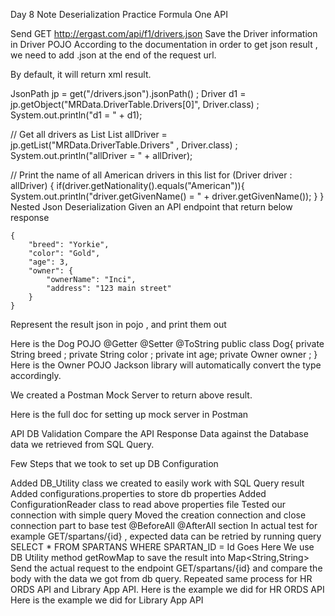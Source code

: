 Day 8 Note
Deserialization Practice
Formula One API

Send GET http://ergast.com/api/f1/drivers.json
Save the Driver information in Driver POJO
According to the documentation in order to get json result , we need to add .json at the end of the request url.

By default, it will return xml result.

JsonPath jp = get("/drivers.json").jsonPath() ;
Driver d1 = jp.getObject("MRData.DriverTable.Drivers[0]", Driver.class) ;
System.out.println("d1 = " + d1);

// Get all drivers as List<Driver>
List<Driver> allDriver = jp.getList("MRData.DriverTable.Drivers" , Driver.class) ;
System.out.println("allDriver = " + allDriver);

// Print the name of all American drivers in this list
for (Driver driver : allDriver) {
if(driver.getNationality().equals("American")){
System.out.println("driver.getGivenName() = " + driver.getGivenName());
}
}
Nested Json Deserialization
Given an API endpoint that return below response

    {
        "breed": "Yorkie",
        "color": "Gold",
        "age": 3,
        "owner": {
            "ownerName": "Inci",
            "address": "123 main street"
        }
    }
Represent the result json in pojo , and print them out

Here is the Dog POJO
@Getter @Setter
@ToString
public class Dog{
private String breed ;
private String color ;
private int age;
private Owner owner ;
}
Here is the Owner POJO
Jackson library will automatically convert the type accordingly.

We created a Postman Mock Server to return above result.

Here is the full doc for setting up mock server in Postman

API DB Validation
Compare the API Response Data against the Database data we retrieved from SQL Query.

Few Steps that we took to set up DB Configuration

Added DB_Utility class we created to easily work with SQL Query result
Added configurations.properties to store db properties
Added ConfigurationReader class to read above properties file
Tested our connection with simple query
Moved the creation connection and close connection part to base test @BeforeAll @AfterAll section
In actual test for example GET/spartans/{id} ,
expected data can be retried by running query
SELECT * FROM SPARTANS WHERE SPARTAN_ID = Id Goes Here
We use DB Utility method getRowMap to save the result into Map<String,String>
Send the actual request to the endpoint GET/spartans/{id} and compare the body with the data we got from db query.
Repeated same process for HR ORDS API and Library App API.
Here is the example we did for HR ORDS API Here is the example we did for Library App API